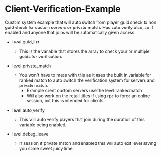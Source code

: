 # Client-Verification-Example
Custom system example that will auto switch from player guid check to non guid check for custom servers or private match. Has auto verify also, so if enabled and anyone that joins will be automatically given access.

- level.guid_list
  - This is the variable that stores the array to check your or multiple guids for verification.

- level.private_match
  - You won't have to mess with this as it uses the built in variable for ranked match to auto switch the verification system for servers and private match.
    - Example client custom servers use the level.rankedmatch
    - Will also work on the retail titles if using rpc to force an online session, but this is intended for clients.

- level.auto_verify
  - This will auto verify players that join during the duration of this variable being enabled.

- level.debug_leave
  - If session if private match and enabled this will auto exit level saving you some sweet juicy time.
